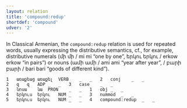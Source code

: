 ```yaml
---
layout: relation
title: 'compound:redup'
shortdef: 'compound'
udver: '2'
---
```


In Classical Armenian, the `compound:redup` relation is used for repeated words, usually expressing the distributive semantics, cf., for example, distributive numerals (մի մի / mi mi “one by one”, երկու երկու / erkow erkow “in pairs”) or nouns (ամի ամի / ami ami “year after year”, / բարի բարի / bari bari “goods of different kind”).

~~~ conllu
1	առաքեաց	առաքել	VERB	_	_	2	conj	_	_
2	զ	զ	ADP	_	_	3	case	_	_
3	նոսա	նա	PRON	_	_	1	obj	_	_
4	երկուս	երկու	NUM	_	_	3	nummod	_	_
5	երկուս	երկու	NUM	_	_	4	compound:redup	_	_
~~~
